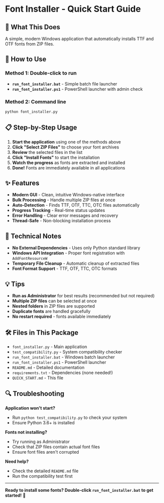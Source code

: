 # Font Installer - Quick Start Guide

## 🎯 What This Does
A simple, modern Windows application that automatically installs TTF and OTF fonts from ZIP files.

## 🚀 How to Use

### Method 1: Double-click to run
- **`run_font_installer.bat`** - Simple batch file launcher
- **`run_font_installer.ps1`** - PowerShell launcher with admin check

### Method 2: Command line
```bash
python font_installer.py
```

## 📋 Step-by-Step Usage

1. **Start the application** using one of the methods above
2. **Click "Select ZIP Files"** to choose your font archives
3. **Review** the selected files in the list
4. **Click "Install Fonts"** to start the installation
5. **Watch the progress** as fonts are extracted and installed
6. **Done!** Fonts are immediately available in all applications

## ✨ Features

- **Modern GUI** - Clean, intuitive Windows-native interface
- **Bulk Processing** - Handle multiple ZIP files at once
- **Auto-Detection** - Finds TTF, OTF, TTC, OTC files automatically
- **Progress Tracking** - Real-time status updates
- **Error Handling** - Clear error messages and recovery
- **Thread-Safe** - Non-blocking installation process

## 🔧 Technical Notes

- **No External Dependencies** - Uses only Python standard library
- **Windows API Integration** - Proper font registration with `AddFontResourceW`
- **Temporary File Cleanup** - Automatic cleanup of extracted files
- **Font Format Support** - TTF, OTF, TTC, OTC formats

## 💡 Tips

- **Run as Administrator** for best results (recommended but not required)
- **Multiple ZIP files** can be selected at once
- **Nested folders** in ZIP files are supported
- **Duplicate fonts** are handled gracefully
- **No restart required** - fonts available immediately

## 🛠️ Files in This Package

- `font_installer.py` - Main application
- `test_compatibility.py` - System compatibility checker
- `run_font_installer.bat` - Windows batch launcher
- `run_font_installer.ps1` - PowerShell launcher
- `README.md` - Detailed documentation
- `requirements.txt` - Dependencies (none needed!)
- `QUICK_START.md` - This file

## 🔍 Troubleshooting

**Application won't start?**
- Run `python test_compatibility.py` to check your system
- Ensure Python 3.6+ is installed

**Fonts not installing?**
- Try running as Administrator
- Check that ZIP files contain actual font files
- Ensure font files aren't corrupted

**Need help?**
- Check the detailed `README.md` file
- Run the compatibility test first

---
**Ready to install some fonts? Double-click `run_font_installer.bat` to get started!** 🎨

